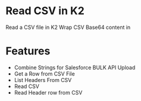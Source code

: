 # Read CSV in K2

Read a CSV file in K2
Wrap CSV Base64 content in <Content></Content>

# Features

- Combine Strings for Salesforce BULK API Upload
- Get a Row from CSV File
- List Headers From CSV
- Read CSV
- Read Header row from CSV

